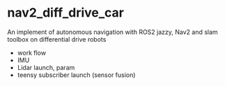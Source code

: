 # nav2_diff_drive_car
An implement of autonomous navigation with ROS2 jazzy, Nav2 and slam toolbox on differential drive robots

- work flow
- IMU
- Lidar launch, param
- teensy subscriber launch (sensor fusion)
